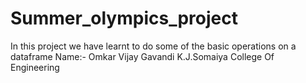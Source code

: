 # Summer_olympics_project
In this project we have learnt to do some of the basic operations on a dataframe
Name:- Omkar Vijay Gavandi
K.J.Somaiya College Of Engineering
